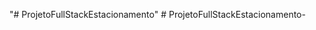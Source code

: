 "# ProjetoFullStackEstacionamento" 
#   P r o j e t o F u l l S t a c k E s t a c i o n a m e n t o -  
 